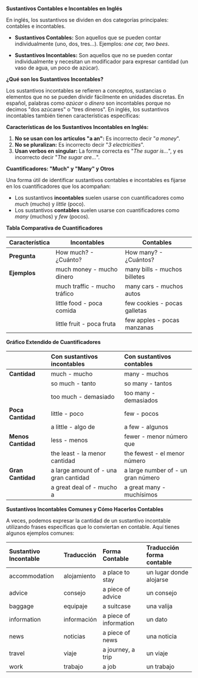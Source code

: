 

**Sustantivos Contables e Incontables en Inglés**

En inglés, los sustantivos se dividen en dos categorías principales: contables e incontables.

*   **Sustantivos Contables:** Son aquellos que se pueden contar individualmente (uno, dos, tres...). Ejemplos: *one car, two bees*.

*   **Sustantivos Incontables:** Son aquellos que no se pueden contar individualmente y necesitan un modificador para expresar cantidad (un vaso de agua, un poco de azúcar).

**¿Qué son los Sustantivos Incontables?**

Los sustantivos incontables se refieren a conceptos, sustancias o elementos que no se pueden dividir fácilmente en unidades discretas. En español, palabras como *azúcar* o *dinero* son incontables porque no decimos "dos azúcares" o "tres dineros". En inglés, los sustantivos incontables también tienen características específicas:

**Características de los Sustantivos Incontables en Inglés:**

1.  **No se usan con los artículos "a an":** Es incorrecto decir "*a money*".
2.  **No se pluralizan:** Es incorrecto decir "*3 electricities*".
3.  **Usan verbos en singular:** La forma correcta es "*The sugar is...*", y es incorrecto decir "*The sugar are...*".

**Cuantificadores: "Much" y "Many" y Otros**

Una forma útil de identificar sustantivos contables e incontables es fijarse en los cuantificadores que los acompañan:

*   Los sustantivos **incontables** suelen usarse con cuantificadores como *much* (mucho) y *little* (poco).
*   Los sustantivos **contables** suelen usarse con cuantificadores como *many* (muchos) y *few* (pocos).

**Tabla Comparativa de Cuantificadores**

| Característica | Incontables                       | Contables                         |
| ---------------- | ---------------------------------- | --------------------------------- |
| **Pregunta**     | How much? - ¿Cuánto?             | How many? - ¿Cuántos?            |
| **Ejemplos**     | much money - mucho dinero          | many bills - muchos billetes      |
|                  | much traffic - mucho tráfico        | many cars - muchos autos          |
|                  | little food - poca comida          | few cookies - pocas galletas      |
|                  | little fruit - poca fruta          | few apples - pocas manzanas       |

**Gráfico Extendido de Cuantificadores**

|               | Con sustantivos incontables | Con sustantivos contables   |
| :-------------- | :--------------------------- | :-------------------------- |
| **Cantidad**  | much - mucho               | many - muchos             |
|               | so much - tanto              | so many - tantos            |
|               | too much - demasiado         | too many - demasiados       |
| **Poca Cantidad** | little - poco                | few - pocos               |
|               | a little - algo de           | a few - algunos             |
| **Menos Cantidad**| less - menos               | fewer - menor número que    |
|               | the least - la menor cantidad | the fewest - el menor número |
| **Gran Cantidad**| a large amount of - una gran cantidad | a large number of - un gran número|
|               | a great deal of - mucho a     | a great many - muchísimos   |

**Sustantivos Incontables Comunes y Cómo Hacerlos Contables**

A veces, podemos expresar la cantidad de un sustantivo incontable utilizando frases específicas que lo conviertan en contable. Aquí tienes algunos ejemplos comunes:

| Sustantivo Incontable | Traducción           | Forma Contable                 | Traducción forma contable          |
| :-------------------- | :------------------- | :------------------------------ | :----------------------- |
| accommodation          | alojamiento          | a place to stay                 | un lugar donde alojarse |
| advice                | consejo              | a piece of advice               | un consejo               |
| baggage               | equipaje             | a suitcase                      | una valija               |
| information           | información          | a piece of information         | un dato                  |
| news                  | noticias             | a piece of news                 | una noticia              |
| travel                | viaje                | a journey, a trip               | un viaje                 |
| work                  | trabajo              | a job                           | un trabajo               |
